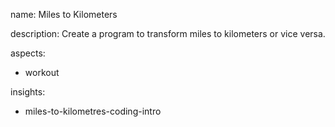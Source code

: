 name: Miles to Kilometers

description: Create a program to transform miles to kilometers or vice versa.

aspects:
  - workout

insights:
  - miles-to-kilometres-coding-intro
